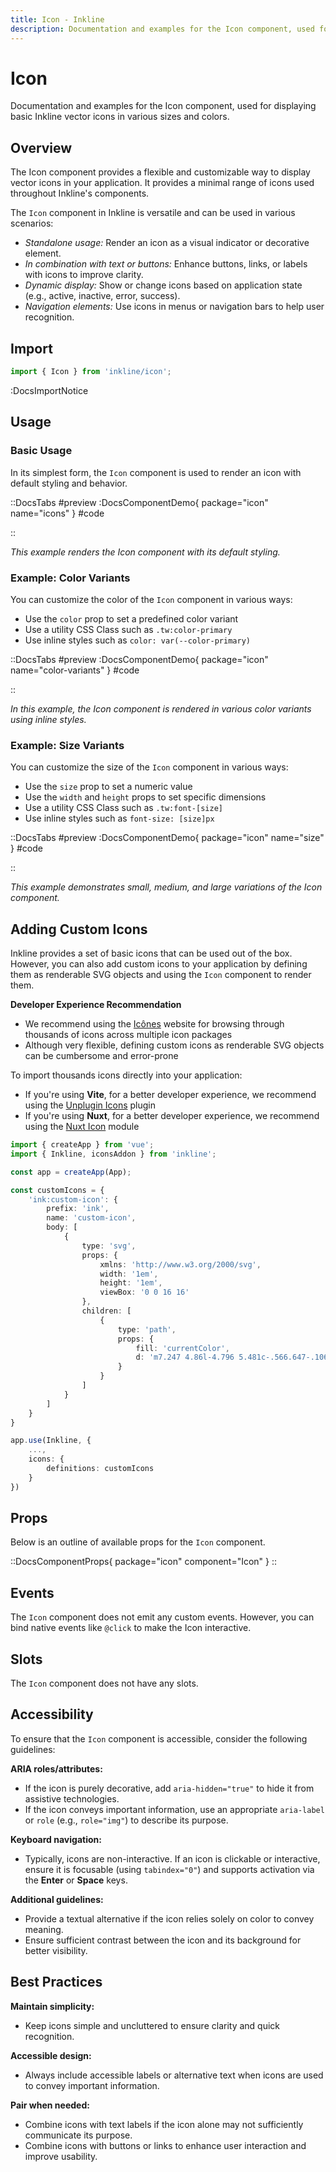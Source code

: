 ```yaml
---
title: Icon - Inkline
description: Documentation and examples for the Icon component, used for displaying basic Inkline vector icons in various sizes and colors.
---
```


# Icon

Documentation and examples for the Icon component, used for displaying basic Inkline vector icons in various sizes and colors.

## Overview

The Icon component provides a flexible and customizable way to display vector icons in your application. It provides a minimal range of icons used throughout Inkline's components.

The `Icon` component in Inkline is versatile and can be used in various scenarios:
- *Standalone usage:* Render an icon as a visual indicator or decorative element.
- *In combination with text or buttons:* Enhance buttons, links, or labels with icons to improve clarity.
- *Dynamic display:* Show or change icons based on application state (e.g., active, inactive, error, success).
- *Navigation elements:* Use icons in menus or navigation bars to help user recognition.

## Import

```ts
import { Icon } from 'inkline/icon';
```

:DocsImportNotice

## Usage

### Basic Usage

In its simplest form, the `Icon` component is used to render an icon with default styling and behavior.

::DocsTabs
#preview
:DocsComponentDemo{ package="icon" name="icons" }
#code
<!-- :DocsCode{ package="@inkline/component-icon" file="examples/icons.vue" } -->
::

*This example renders the Icon component with its default styling.*

### Example: Color Variants

You can customize the color of the `Icon` component in various ways:
- Use the `color` prop to set a predefined color variant 
- Use a utility CSS Class such as `.tw:color-primary` 
- Use inline styles such as `color: var(--color-primary)`

::DocsTabs
#preview
:DocsComponentDemo{ package="icon" name="color-variants" }
#code
<!-- :DocsCode{ package="@inkline/component-icon" file="examples/color-variants.vue" } -->
::

*In this example, the Icon component is rendered in various color variants using inline styles.*

### Example: Size Variants

You can customize the size of the `Icon` component in various ways:
- Use the `size` prop to set a numeric value 
- Use the `width` and `height` props to set specific dimensions
- Use a utility CSS Class such as `.tw:font-[size]`
- Use inline styles such as `font-size: [size]px`

::DocsTabs
#preview
:DocsComponentDemo{ package="icon" name="size" }
#code
<!-- :DocsCode{ package="@inkline/component-icon" file="examples/size.vue" } -->
::

*This example demonstrates small, medium, and large variations of the Icon component.*

## Adding Custom Icons

Inkline provides a set of basic icons that can be used out of the box. However, you can also add custom icons to your application by defining them as renderable SVG objects and using the `Icon` component to render them.

**Developer Experience Recommendation**
- We recommend using the [Icônes](https://icones.js.org/) website for browsing through thousands of icons across multiple icon packages
- Although very flexible, defining custom icons as renderable SVG objects can be cumbersome and error-prone

To import thousands icons directly into your application:
- If you're using **Vite**, for a better developer experience, we recommend using the [Unplugin Icons](https://github.com/unplugin/unplugin-icons) plugin
- If you're using **Nuxt**, for a better developer experience, we recommend using the [Nuxt Icon](https://nuxt.com/modules/icon) module

```ts
import { createApp } from 'vue';
import { Inkline, iconsAddon } from 'inkline';

const app = createApp(App);

const customIcons = {
    'ink:custom-icon': {
        prefix: 'ink',
        name: 'custom-icon',
        body: [
            {
                type: 'svg',
                props: {
                    xmlns: 'http://www.w3.org/2000/svg',
                    width: '1em',
                    height: '1em',
                    viewBox: '0 0 16 16'
                },
                children: [
                    {
                        type: 'path',
                        props: {
                            fill: 'currentColor',
                            d: 'm7.247 4.86l-4.796 5.481c-.566.647-.106 1.659.753 1.659h9.592a1 1 0 0 0 .753-1.659l-4.796-5.48a1 1 0 0 0-1.506 0z'
                        }
                    }
                ]
            }
        ]
    }
}

app.use(Inkline, {
    ...,
    icons: {
        definitions: customIcons
    }
})
```

## Props

Below is an outline of available props for the `Icon` component.

::DocsComponentProps{ package="icon" component="Icon" }
::

## Events

The `Icon` component does not emit any custom events. However, you can bind native events like `@click` to make the Icon interactive.

## Slots

The `Icon` component does not have any slots. 

## Accessibility

To ensure that the `Icon` component is accessible, consider the following guidelines:

**ARIA roles/attributes:**
- If the icon is purely decorative, add `aria-hidden="true"` to hide it from assistive technologies.
- If the icon conveys important information, use an appropriate `aria-label` or `role` (e.g., `role="img"`) to describe its purpose.

**Keyboard navigation:**
- Typically, icons are non-interactive. If an icon is clickable or interactive, ensure it is focusable (using `tabindex="0"`) and supports activation via the **Enter** or **Space** keys.

**Additional guidelines:**
- Provide a textual alternative if the icon relies solely on color to convey meaning.
- Ensure sufficient contrast between the icon and its background for better visibility.

## Best Practices

**Maintain simplicity:**
- Keep icons simple and uncluttered to ensure clarity and quick recognition.

**Accessible design:**
- Always include accessible labels or alternative text when icons are used to convey important information.

**Pair when needed:**
- Combine icons with text labels if the icon alone may not sufficiently communicate its purpose.
- Combine icons with buttons or links to enhance user interaction and improve usability.
